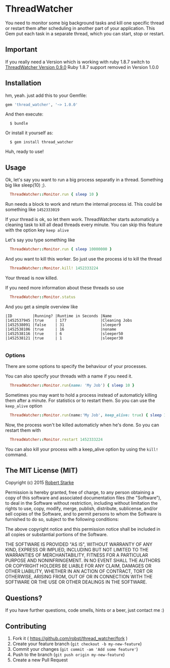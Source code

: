 # ThreadWatcher

You need to monitor some big background tasks and kill one specific thread or restart them after scheduling in another part of your application. This Gem put each task in a separate thread, which you can start, stop or restart.

## Important
If you really need a Version which is working with ruby 1.8.7 switch to [ThreadWatcher Version 0.9.0](https://github.com/robst/thread_watcher/tree/v0.9.0)
Ruby 1.8.7 support removed in Version 1.0.0

## Installation

hm, yeah. just add this to your Gemfile:

```ruby
gem 'thread_watcher', '~> 1.0.0'
```

And then execute:
```
  $ bundle
```
Or install it yourself as:
```
  $ gem install thread_watcher
```

Huh, ready to use!

## Usage

Ok, let's say you want to run a big process separatly in a thread.
Something big like sleep(10) ;).

```ruby
  ThreadWatcher::Monitor.run { sleep 10 }
```

Run needs a block to work and return the internal process id.
This could be something like `1452333019`

If your thread is ok, so let them work.
ThreadWatcher starts automaticly a cleaning task to kill all dead threads every minute. You can skip this feature with the option key `keep alive`

Let's say you type something like

```ruby
  ThreadWatcher::Monitor.run { sleep 10000000 }
```

And you want to kill this worker. So just use the process id to kill the thread

```ruby
  ThreadWatcher::Monitor.kill! 1452333224
```

Your thread is now killed.


If you need more information about these threads so use

```ruby
  ThreadWatcher::Monitor.status
```

And you get a simple overview like

```
|ID         |Running? |Runtime in Seconds |Name
|1452537945 |true     | 177               |Cleaning Jobs
|1452538091 |false    | 31                |sleeper9
|1452538106 |true     | 16                |noname
|1452538116 |true     | 6                 |sleeper50
|1452538121 |true     | 1                 |sleeper30


```

### Options

There are some options to specify the behaviour of your processes.

You can also specify your threads with a name if you need it.

```ruby
  ThreadWatcher::Monitor.run(name: 'My Job') { sleep 10 }
```

Sometimes you may want to hold a process instead of automaticly killing them after a minute. For statistics or to restart them. So you can use the `keep_alive` option

```ruby
  ThreadWatcher::Monitor.run(name:'My Job', keep_alive: true) { sleep 10 }
```

Now, the process won't be killed automaticly when he's done. So you can restart them with

```ruby
  ThreadWatcher::Monitor.restart 1452333224
```

You can also kill your process with a keep_alive option by using the `kill!` command.



## The MIT License (MIT)

Copyright (c) 2015  [Robert Starke](robertst81+github@gmail.com)

Permission is hereby granted, free of charge, to any person obtaining a copy
of this software and associated documentation files (the "Software"), to deal
in the Software without restriction, including without limitation the rights
to use, copy, modify, merge, publish, distribute, sublicense, and/or sell
copies of the Software, and to permit persons to whom the Software is
furnished to do so, subject to the following conditions:

The above copyright notice and this permission notice shall be included in
all copies or substantial portions of the Software.

THE SOFTWARE IS PROVIDED "AS IS", WITHOUT WARRANTY OF ANY KIND, EXPRESS OR
IMPLIED, INCLUDING BUT NOT LIMITED TO THE WARRANTIES OF MERCHANTABILITY,
FITNESS FOR A PARTICULAR PURPOSE AND NONINFRINGEMENT. IN NO EVENT SHALL THE
AUTHORS OR COPYRIGHT HOLDERS BE LIABLE FOR ANY CLAIM, DAMAGES OR OTHER
LIABILITY, WHETHER IN AN ACTION OF CONTRACT, TORT OR OTHERWISE, ARISING FROM,
OUT OF OR IN CONNECTION WITH THE SOFTWARE OR THE USE OR OTHER DEALINGS IN
THE SOFTWARE.

## Questions?

If you have further questions, code smells, hints or a beer, just contact me :)

## Contributing

1. Fork it ( https://github.com/robst/thread_watcher/fork )
2. Create your feature branch (`git checkout -b my-new-feature`)
3. Commit your changes (`git commit -am 'Add some feature'`)
4. Push to the branch (`git push origin my-new-feature`)
5. Create a new Pull Request
